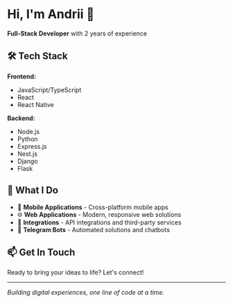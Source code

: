 # Hi, I'm Andrii 👋

**Full-Stack Developer** with 2 years of experience

## 🛠️ Tech Stack

**Frontend:**

- JavaScript/TypeScript
- React
- React Native

**Backend:**

- Node.js
- Python
- Express.js
- Nest.js
- Django
- Flask

## 🚀 What I Do

- 📱 **Mobile Applications** - Cross-platform mobile apps
- 🌐 **Web Applications** - Modern, responsive web solutions
- 🔗 **Integrations** - API integrations and third-party services
- 🤖 **Telegram Bots** - Automated solutions and chatbots

## 📫 Get In Touch

Ready to bring your ideas to life? Let's connect!

---

_Building digital experiences, one line of code at a time._
